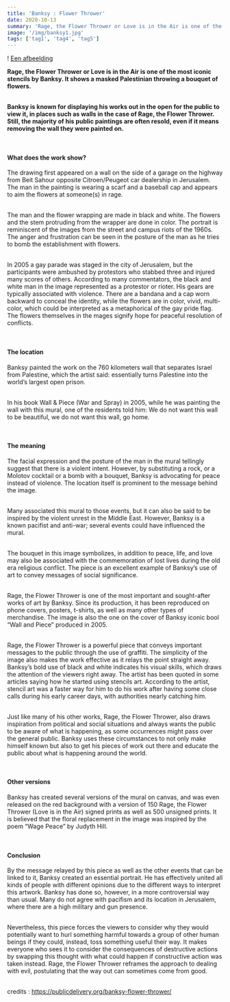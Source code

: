```yaml
---
title: 'Banksy : Flower Thrower'
date: 2020-10-13
summary: 'Rage, the Flower Thrower or Love is in the Air is one of the most iconic stencils by Banksy. It shows a masked Palestinian throwing a bouquet of flowers. Banksy is known for displaying his works out in the open for the public to view it, in places such as walls in the case of Rage, the Flower Thrower.'
image: '/img/banksy1.jpg'
tags: ['tag1', 'tag4', 'tag5']
---
```

! [Een afbeelding](/img/banksy1.jpg)

<b>Rage, the Flower Thrower or Love is in the Air is one of the most iconic stencils by Banksy. It shows a masked Palestinian throwing a bouquet of flowers.

<br>Banksy is known for displaying his works out in the open for the public to view it, in places such as walls in the case of Rage, the Flower Thrower. Still, the majority of his public paintings are often resold, even if it means removing the wall they were painted on.</b>

<br><h4>What does the work show?</h4>

The drawing first appeared on a wall on the side of a garage on the highway from Beit Sahour opposite Citroen/Peugeot car dealership in Jerusalem. The man in the painting is wearing a scarf and a baseball cap and appears to aim the flowers at someone(s) in rage.

<br>The man and the flower wrapping are made in black and white. The flowers and the stem protruding from the wrapper are done in color. The portrait is reminiscent of the images from the street and campus riots of the 1960s. The anger and frustration can be seen in the posture of the man as he tries to bomb the establishment with flowers.

<br>In 2005 a gay parade was staged in the city of Jerusalem, but the participants were ambushed by protestors who stabbed three and injured many scores of others. According to many commentators, the black and white man in the image represented as a protestor or rioter. His gears are typically associated with violence. There are a bandana and a cap worn backward to conceal the identity, while the flowers are in color, vivid, multi-color, which could be interpreted as a metaphorical of the gay pride flag. The flowers themselves in the mages signify hope for peaceful resolution of conflicts.

<br><h4>The location</h4>

Banksy painted the work on the 760 kilometers wall that separates Israel from Palestine, which the artist said: essentially turns Palestine into the world’s largest open prison.

<br>In his book Wall & Piece (War and Spray) in 2005, while he was painting the wall with this mural, one of the residents told him: We do not want this wall to be beautiful, we do not want this wall, go home.

<br><h4> The meaning </h4>
The facial expression and the posture of the man in the mural tellingly suggest that there is a violent intent. However, by substituting a rock, or a Molotov cocktail or a bomb with a bouquet, Banksy is advocating for peace instead of violence. The location itself is prominent to the message behind the image.

<br>Many associated this mural to those events, but it can also be said to be inspired by the violent unrest in the Middle East. However, Banksy is a known pacifist and anti-war; several events could have influenced the mural.

<br>The bouquet in this image symbolizes, in addition to peace, life, and love may also be associated with the commemoration of lost lives during the old era religious conflict. The piece is an excellent example of Banksy’s use of art to convey messages of social significance.

<br>Rage, the Flower Thrower is one of the most important and sought-after works of art by Banksy. Since its production, it has been reproduced on phone covers, posters, t-shirts, as well as many other types of merchandise. The image is also the one on the cover of Banksy iconic bool “Wall and Piece” produced in 2005.

<br>Rage, the Flower Thrower is a powerful piece that conveys important messages to the public through the use of graffiti. The simplicity of the image also makes the work effective as it relays the point straight away. Banksy’s bold use of black and white indicates his visual skills, which draws the attention of the viewers right away. The artist has been quoted in some articles saying how he started using stencils art. According to the artist, stencil art was a faster way for him to do his work after having some close calls during his early career days, with authorities nearly catching him.

<br>Just like many of his other works, Rage, the Flower Thrower, also draws inspiration from political and social situations and always wants the public to be aware of what is happening, as some occurrences might pass over the general public. Banksy uses these circumstances to not only make himself known but also to get his pieces of work out there and educate the public about what is happening around the world.

<br><h4> Other versions </h4>
Banksy has created several versions of the mural on canvas, and was even released on the red background with a version of 150 Rage, the Flower Thrower (Love is in the Air) signed prints as well as 500 unsigned prints. It is believed that the floral replacement in the image was inspired by the poem “Wage Peace” by Judyth Hill.

<br><h4> Conclusion </h4>

By the message relayed by this piece as well as the other events that can be linked to it, Banksy created an essential portrait. He has effectively united all kinds of people with different opinions due to the different ways to interpret this artwork. Banksy has done so, however, in a more controversial way than usual. Many do not agree with pacifism and its location in Jerusalem, where there are a high military and gun presence.

<br>Nevertheless, this piece forces the viewers to consider why they would potentially want to hurl something harmful towards a group of other human beings if they could, instead, toss something useful their way. It makes everyone who sees it to consider the consequences of destructive actions by swapping this thought with what could happen if constructive action was taken instead. Rage, the Flower Thrower reframes the approach to dealing with evil, postulating that the way out can sometimes come from good.


<br>credits : https://publicdelivery.org/banksy-flower-thrower/
